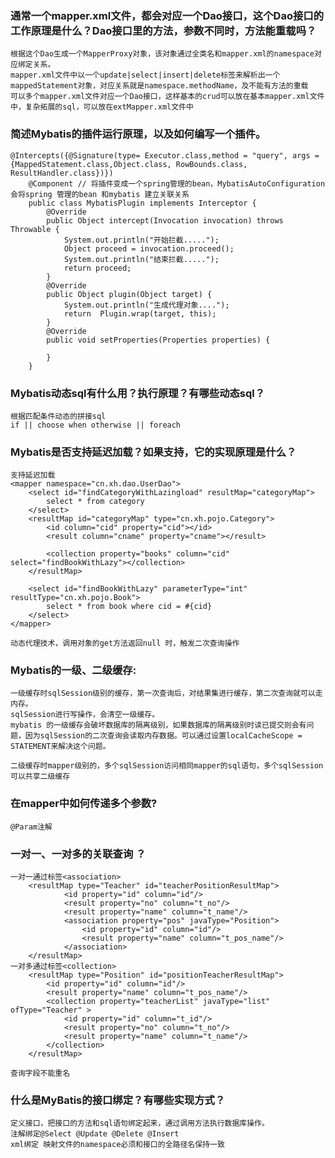 ### 通常一个mapper.xml文件，都会对应一个Dao接口，这个Dao接口的工作原理是什么？Dao接口里的方法，参数不同时，方法能重载吗？
    根据这个Dao生成一个MapperProxy对象，该对象通过全类名和mapper.xml的namespace对应绑定关系。
    mapper.xml文件中以一个update|select|insert|delete标签来解析出一个mappedStatement对象，对应关系就是namespace.methodName，及不能有方法的重载
    可以多个mapper.xml文件对应一个Dao接口，这样基本的crud可以放在基本mapper.xml文件中，复杂拓展的sql，可以放在extMapper.xml文件中
    
### 简述Mybatis的插件运行原理，以及如何编写一个插件。
    
    @Intercepts({@Signature(type= Executor.class,method = "query", args = {MappedStatement.class,Object.class, RowBounds.class, ResultHandler.class})})
        @Component // 将插件变成一个spring管理的bean，MybatisAutoConfiguration会将spring 管理的bean 和mybatis 建立关联关系
        public class MybatisPlugin implements Interceptor {
            @Override
            public Object intercept(Invocation invocation) throws Throwable {
                System.out.println("开始拦截.....");
                Object proceed = invocation.proceed();
                System.out.println("结束拦截.....");
                return proceed;
            }
            @Override
            public Object plugin(Object target) {
                System.out.println("生成代理对象....");
                return  Plugin.wrap(target, this);
            }
            @Override
            public void setProperties(Properties properties) {
        
            }
        }
        
### Mybatis动态sql有什么用？执行原理？有哪些动态sql？
    根据匹配条件动态的拼接sql
    if || choose when otherwise || foreach 
    
### Mybatis是否支持延迟加载？如果支持，它的实现原理是什么？
    支持延迟加载
    <mapper namespace="cn.xh.dao.UserDao">
        <select id="findCategoryWithLazingload" resultMap="categoryMap">
            select * from category
        </select>
        <resultMap id="categoryMap" type="cn.xh.pojo.Category">
            <id column="cid" property="cid"></id>
            <result column="cname" property="cname"></result>
    
            <collection property="books" column="cid" select="findBookWithLazy"></collection>
        </resultMap>
    
        <select id="findBookWithLazy" parameterType="int" resultType="cn.xh.pojo.Book">
            select * from book where cid = #{cid}
        </select>
    </mapper>
    
    动态代理技术，调用对象的get方法返回null 时，触发二次查询操作

### Mybatis的一级、二级缓存:
    一级缓存时sqlSession级别的缓存，第一次查询后，对结果集进行缓存，第二次查询就可以走内存。
    sqlSession进行写操作，会清空一级缓存。
    mybatis 的一级缓存会破坏数据库的隔离级别，如果数据库的隔离级别时读已提交则会有问题，因为sqlSession的二次查询会读取内存数据。可以通过设置localCacheScope = STATEMENT来解决这个问题。

    二级缓存时mapper级别的，多个sqlSession访问相同mapper的sql语句，多个sqlSession可以共享二级缓存
### 在mapper中如何传递多个参数?
    @Param注解
###  一对一、一对多的关联查询 ？ 
    一对一通过标签<association>
        <resultMap type="Teacher" id="teacherPositionResultMap">
        		<id property="id" column="id"/>
        		<result property="no" column="t_no"/>
        		<result property="name" column="t_name"/>
        		<association property="pos" javaType="Position">
        			<id property="id" column="id"/>
        			<result property="name" column="t_pos_name"/>
        		</association>
        </resultMap>
    一对多通过标签<collection>
        <resultMap type="Position" id="positionTeacherResultMap">
            <id property="id" column="id"/>
            <result property="name" column="t_pos_name"/>
            <collection property="teacherList" javaType="list" ofType="Teacher" >
                <id property="id" column="t_id"/>
                <result property="no" column="t_no"/>
                <result property="name" column="t_name"/>	
            </collection>
        </resultMap>

    查询字段不能重名

### 什么是MyBatis的接口绑定？有哪些实现方式？
    定义接口，把接口的方法和sql语句绑定起来，通过调用方法执行数据库操作。
    注解绑定@Select @Update @Delete @Insert
    xml绑定 映射文件的namespace必须和接口的全路径名保持一致
    

